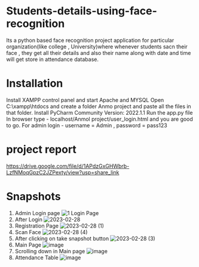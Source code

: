 # Students-details-using-face-recognition
Its a python based face recognition project application for particular organization(like college , University)where whenever students sacn their face , they get all their details and also their name along with date and time will get store in attendance database.

# Installation
Install XAMPP control panel and start Apache and MYSQL
Open C:\xampp\htdocs and create a folder Anmo project and paste all the files in that folder.
Install PyCharm Community Version: 2022.1.1
Run the app.py file
In browser type - localhost/Anmol project/user_login.html and you are good to go. For admin login - username = Admin , password = pass123

# project report
https://drive.google.com/file/d/1APdzGxGHWbrb-LzfNMoqGpzC2JZPexty/view?usp=share_link


# Snapshots
1) Admin Login page   ![1 Login Page](https://user-images.githubusercontent.com/95924396/170882473-bcfddc22-33cc-4b96-8a15-153f45ecfe9c.png)
2) After Login   ![2023-02-28](https://user-images.githubusercontent.com/120442395/221788303-60ec4d79-5e04-41ce-91b1-66bc375eb3cb.png)
3) Registration Page  ![2023-02-28 (1)](https://user-images.githubusercontent.com/120442395/221788385-8ef6ffa2-5115-4373-91da-de033d05244c.png)
4) Scan Face   ![2023-02-28 (4)](https://user-images.githubusercontent.com/120442395/221784319-fafbe9e1-3404-485c-86b4-da9a1fee54ff.png)
5) After clicking on take snapshot button ![2023-02-28 (3)](https://user-images.githubusercontent.com/120442395/221782355-8930ac40-2e16-4b61-9a80-9a982e0c2fa0.png)
6) Main Page  ![image](https://user-images.githubusercontent.com/120442395/221783053-d5ad1892-8363-4a69-9db7-2a9eb1f98b8b.png)
7) Scrolling down in Main page  ![image](https://user-images.githubusercontent.com/120442395/221782928-202879f5-ace3-47e0-ade1-546de6999f11.png)
8) Attendance Table  ![image](https://user-images.githubusercontent.com/120442395/221782828-c5010c8c-ccf4-40a2-8c01-4179a73e81fc.png)
 





